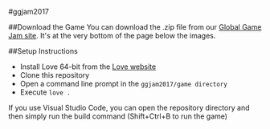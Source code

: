 #ggjam2017

##Download the Game
You can download the .zip file from our [Global Game Jam site](http://globalgamejam.org/2017/games/sparky-and-other-fish). It's at the very bottom of the page below the images.

##Setup Instructions

- Install Love 64-bit from the [Love website](https://love2d.org/)
- Clone this repository
- Open a command line prompt in the `ggjam2017/game directory`
- Execute `love .`

If you use Visual Studio Code, you can open the repository directory and then simply run the build command (Shift+Ctrl+B to run the game)
